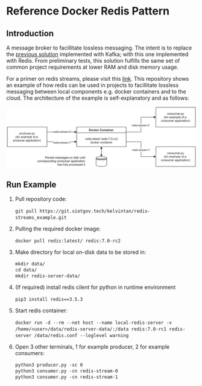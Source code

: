# Reference Docker Redis Pattern

## Introduction
A message broker to facillitate lossless messaging. The intent is to replace the [previous solution](https://git.siotgov.tech/kelvintan/l4t_docker-kafka_example) implemented with Kafka; with this one implemented with Redis. From preliminary tests, this solution fulfills the same set of common project requirements at lower RAM and disk memory usage.

For a primer on redis streams, please visit this [link](https://redis.io/topics/streams-intro).
This repository shows an example of how redis can be used in projects to facillitate lossless messaging between local components e.g. docker containers and to the cloud. The architecture of the example is self-explanatory and as follows:

![diagram](diagram.JPG?raw=true)

## Run Example

1. Pull repository code:
    
    `git pull https://git.siotgov.tech/kelvintan/redis-streams_example.git`

2. Pulling the required docker image:
    
    `docker pull redis:latest/ redis:7.0-rc2`

3. Make directory for local on-disk data to be stored in:
    ```
    mkdir data/
    cd data/
    mkdir redis-server-data/
    ```

4. (If required) install redis cilent for python in runtime environment

    `pip3 install redis==3.5.3`
    
5. Start redis container:

    `docker run -d --rm --net host --name local-redis-server -v /home/<user>/data/redis-server-data/:/data redis:7.0-rc1 redis-server /data/redis.conf --loglevel warning`
    
6. Open 3 other terminals, 1 for example producer, 2 for example consumers:

    ```
    python3 producer.py -sc 0
    python3 consumer.py -cn redis-stream-0
    python3 consumer.py -cn redis-stream-1
    ```
